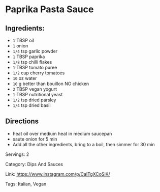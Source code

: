 # Paprika Pasta Sauce

## Ingredients:

- `1` TBSP oil
- `1` onion
- `1/4` tsp garlic powder
- `1` TBSP paprika
- `1/8` tsp chilli flakes
- `1` TBSP tomato puree
- `1/2` cup cherry tomatoes
- `10` oz water
- `10` g better than bouillon NO chicken
- `2` TBSP vegan yogurt
- `1` TBSP nutritional yeast
- `1/2` tsp dried parsley
- `1/4` tsp dried basil

## Directions

- heat oil over medium heat in medium saucepan
- saute onion for 5 min
- Add all the other ingredients, bring to a boil, then simmer for 30 min

Servings: 2

Category: Dips And Sauces

Link: https://www.instagram.com/p/CaITgXCoSiK/

Tags: Italian, Vegan

